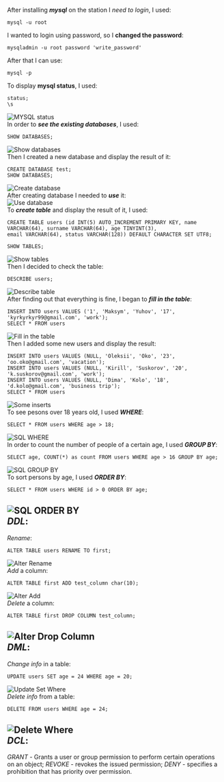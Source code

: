 After installing ***mysql*** on the station I *need to login*, I used:  
```
mysql -u root
```
I wanted to login using password, so I **changed the password**:  
```
mysqladmin -u root password 'write_password'
```
After that I can use:  
```
mysql -p
```
To display **mysql status**, I used:  
```
status;
\s
```
![MYSQL status](screenshots/mysql_status.png)  
In order to ***see the existing databases***, I used:  
```
SHOW DATABASES;
```
![Show databases](screenshots/show_databases.png)  
Then I created a new database and display the result of it: 
```
CREATE DATABASE test;
SHOW DATABASES;
```
![Create database](screenshots/create_database.png)  
After creating database I needed to ***use*** it:  
![Use database](screenshots/use_database.png)  
To ***create table*** and display the result of it, I used:  
```
CREATE TABLE users (id INT(5) AUTO_INCREMENT PRIMARY KEY, name VARCHAR(64), surname VARCHAR(64), age TINYINT(3), 
email VARCHAR(64), status VARCHAR(128)) DEFAULT CHARACTER SET UTF8;

SHOW TABLES;
```
![Show tables](screenshots/show_tables.png)  
Then I decided to check the table:  
```
DESCRIBE users;
```
![Describe table](screenshots/describe_table.png)  
After finding out that everything is fine, I began to ***fill in the table***:  
```
INSERT INTO users VALUES ('1', 'Maksym', 'Yuhov', '17', 'kyrkyrkyr99@gmail.com', 'work');
SELECT * FROM users
```
![Fill in the table](screenshots/insert_select.png)  
Then I added some new users and display the result:  
```
INSERT INTO users VALUES (NULL, 'Oleksii', 'Oko', '23', 'oo.oko@gmail.com', 'vacation');
INSERT INTO users VALUES (NULL, 'Kirill', 'Suskorov', '20', 'k.suskorov@gmail.com', 'work');
INSERT INTO users VALUES (NULL, 'Dima', 'Kolo', '18', 'd.kolo@gmail.com', 'business trip');
SELECT * FROM users
```
![Some inserts](screenshots/after_some_inserts.png)  
To see pesons over 18 years old, I used ***WHERE***:  
```
SELECT * FROM users WHERE age > 18;
```
![SQL WHERE](screenshots/sql_where.png)  
In order to count the number of people of a certain age, I used ***GROUP BY***:
```
SELECT age, COUNT(*) as count FROM users WHERE age > 16 GROUP BY age;
```
![SQL GROUP BY](screenshots/sql_group_by.png)  
To sort persons by age, I used ***ORDER BY***:
```
SELECT * FROM users WHERE id > 0 ORDER BY age;
```
![SQL ORDER BY](screenshots/sql_order_by.png)  
***DDL***:
----------
*Rename*:  
```
ALTER TABLE users RENAME TO first;
```
![Alter Rename](screenshots/alter_rename.png)   
*Add* a column:  
```
ALTER TABLE first ADD test_column char(10);
```
![Alter Add](screenshots/alter_add.png)   
*Delete* a column:  
```
ALTER TABLE first DROP COLUMN test_column;
```
![Alter Drop Column](screenshots/alter_drop_column.png)   
***DML***:
----------
*Change info* in a table:  
```
UPDATE users SET age = 24 WHERE age = 20;
```
![Update Set Where](screenshots/update_set.png)  
*Delete info* from a table:  
```
DELETE FROM users WHERE age = 24;
```
![Delete Where](screenshots/delete_where.png)  
***DCL***:
----------
*GRANT* - Grants a user or group permission to perform certain operations on an object;
*REVOKE* - revokes the issued permission;
*DENY* - specifies a prohibition that has priority over permission.


